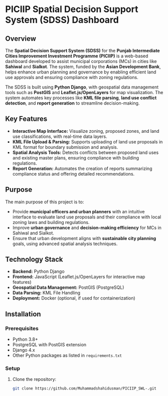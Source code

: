 # PICIIP Spatial Decision Support System (SDSS) Dashboard

## Overview

The **Spatial Decision Support System (SDSS)** for the **Punjab Intermediate Cities Improvement Investment Programme (PICIIP)** is a web-based dashboard developed to assist municipal corporations (MCs) in cities like **Sahiwal** and **Sialkot**. The system, funded by the **Asian Development Bank**, helps enhance urban planning and governance by enabling efficient land use approvals and ensuring compliance with zoning regulations.

The SDSS is built using **Python Django**, with geospatial data management tools such as **PostGIS** and **Leaflet.js/OpenLayers** for map visualization. The system automates key processes like **KML file parsing**, **land use conflict detection**, and **report generation** to streamline decision-making.

## Key Features

- **Interactive Map Interface:** Visualize zoning, proposed zones, and land use classifications, with real-time data layers.
- **KML File Upload & Parsing:** Supports uploading of land use proposals in KML format for boundary submission and analysis.
- **Spatial Analysis Tools:** Detects conflicts between proposed land uses and existing master plans, ensuring compliance with building regulations.
- **Report Generation:** Automates the creation of reports summarizing compliance status and offering detailed recommendations.

## Purpose

The main purpose of this project is to:
- Provide **municipal officers and urban planners** with an intuitive interface to evaluate land use proposals and their compliance with local zoning laws and building regulations.
- Improve **urban governance** and **decision-making efficiency** for MCs in Sahiwal and Sialkot.
- Ensure that urban development aligns with **sustainable city planning** goals, using advanced spatial analysis techniques.

## Technology Stack

- **Backend:** Python Django
- **Frontend:** JavaScript (Leaflet.js/OpenLayers for interactive map features)
- **Geospatial Data Management:** PostGIS (PostgreSQL)
- **Data Parsing:** KML File Handling
- **Deployment:** Docker (optional, if used for containerization)

## Installation

### Prerequisites

- Python 3.8+
- PostgreSQL with PostGIS extension
- Django 4.x
- Other Python packages as listed in `requirements.txt`

### Setup

1. Clone the repository:

   ```bash
   git clone https://github.com/Muhammadshahidusman/PICIIP_SWL-.git
